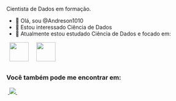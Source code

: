 Cientista de Dados em formação. 

- 👋 Olá, sou @Andreson1010
- 👀 Estou interessado Ciência de Dados
- 🌱 Atualmente estou estudado Ciência de Dados e focado em:
<div style="display: inline">
  &nbsp;&nbsp;<img width='50' height='50' src="https://cdn.jsdelivr.net/gh/devicons/devicon/icons/python/python-original.svg" />&nbsp;&nbsp;
  &nbsp;&nbsp;<img width='50' height='50' src="https://cdn.jsdelivr.net/gh/devicons/devicon/icons/r/r-original.svg" />&nbsp;&nbsp;&nbsp;
</div>

##

### Você também pode me encontrar em:
&nbsp;<a href="https://www.linkedin.com/in/francisco-andreson-de-lima-pinheiro-676b7ab1">
  <img src="https://img.shields.io/badge/linkedin-%230077B5.svg?style=for-the-badge&logo=linkedin&logoColor=white">
</a>&nbsp;


